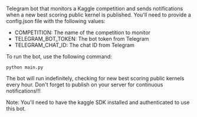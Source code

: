 Telegram bot that monitors a Kaggle competition and sends notifications when a new best scoring public kernel is published.
You'll need to provide a config.json file with the following values:
- COMPETITION: The name of the competition to monitor
- TELEGRAM_BOT_TOKEN: The bot token from Telegram
- TELEGRAM_CHAT_ID: The chat ID from Telegram

To run the bot, use the following command:
```
python main.py
```

The bot will run indefinitely, checking for new best scoring public kernels every hour. Don't forget to publish on your server for continuous notifications!!!

Note: You'll need to have the kaggle SDK installed and authenticated to use this bot.
